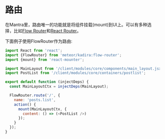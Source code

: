 # 路由

在Mantra里，路由唯一的功能就是将组件挂载(mount)到UI上。可以有多种选择，比如[Flow Router](https://github.com/kadirahq/flow-router/)和[React Router](https://github.com/rackt/react-router)。

下面例子使用FlowRouter作为路由:

```js
import React from 'react';
import {FlowRouter} from 'meteor/kadira:flow-router';
import {mount} from 'react-mounter';

import MainLayout from '/client/modules/core/components/main_layout.jsx';
import PostList from '/client/modules/core/containers/postlist';

export default function (injectDeps) {
  const MainLayoutCtx = injectDeps(MainLayout);

  FlowRouter.route('/', {
    name: 'posts.list',
    action() {
      mount(MainLayoutCtx, {
        content: () => (<PostList />)
      });
    }
  });
}
```
